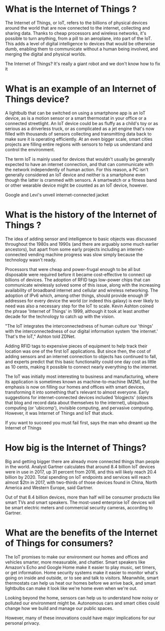 # What is the Internet of Things ?

The Internet of Things, or IoT, refers to the billions of physical devices around the world that are now connected to the internet, collecting and sharing data. Thanks to cheap processors and wireless networks, it&#39;s possible to turn anything, from a pill to an aeroplane, into part of the IoT. This adds a level of digital intelligence to devices that would be otherwise dumb, enabling them to communicate without a human being involved, and merging the digital and physical worlds.

The Internet of Things? It&#39;s really a giant robot and we don&#39;t know how to fix it

# What is an example of an Internet of Things device?

A lightbulb that can be switched on using a smartphone app is an IoT device, as is a motion sensor or a smart thermostat in your office or a connected streetlight. An IoT device could be as fluffy as a child&#39;s toy or as serious as a driverless truck, or as complicated as a jet engine that&#39;s now filled with thousands of sensors collecting and transmitting data back to make sure it is operating efficiently. At an even bigger scale, smart cities projects are filling entire regions with sensors to help us understand and control the environment.

The term IoT is mainly used for devices that wouldn&#39;t usually be generally expected to have an internet connection, and that can communicate with the network independently of human action. For this reason, a PC isn&#39;t generally considered an IoT device and neither is a smartphone  even though the latter is crammed with sensors. A smartwatch or a fitness band or other wearable device might be counted as an IoT device, however.

Google and Levi&#39;s unveil internet-connected jacket

# What is the history of the Internet of Things ?

The idea of adding sensor and intelligence to basic objects was discussed throughout the 1980s and 1990s (and there are arguably some much earlier ancestors), but apart from some early projects  including an internet-connected vending machine  progress was slow simply because the technology wasn&#39;t ready.

Processors that were cheap and power-frugal enough to be all but disposable were required before it became cost-effective to connect up billions of devices. The adoption of RFID tags  low-power chips that can communicate wirelessly  solved some of this issue, along with the increasing availability of broadband internet and cellular and wireless networking. The adoption of IPv6  which, among other things, should provide enough IP addresses for every device the world (or indeed this galaxy) is ever likely to need  was also a necessary step for the IoT to scale. Kevin Ashton coined the phrase &#39;Internet of Things&#39; in 1999, although it took at least another decade for the technology to catch up with the vision.

&quot;The IoT integrates the interconnectedness of human culture  our &#39;things&#39;  with the interconnectedness of our digital information system  &#39;the internet.&#39; That&#39;s the IoT,&quot; Ashton told ZDNet.

Adding RFID tags to expensive pieces of equipment to help track their location was one of the first IoT applications. But since then, the cost of adding sensors and an internet connection to objects has continued to fall, and experts predict that this basic functionality could one day cost as little as 10 cents, making it possible to connect nearly everything to the internet.

The IoT was initially most interesting to business and manufacturing, where its application is sometimes known as machine-to-machine (M2M), but the emphasis is now on filling our homes and offices with smart devices, transforming it into something that&#39;s relevant to almost everyone. Early suggestions for internet-connected devices included &#39;blogjects&#39; (objects that blog and record data about themselves to the internet), ubiquitous computing (or &#39;ubicomp&#39;), invisible computing, and pervasive computing. However, it was Internet of Things and IoT that stuck.

If you want to succeed you must fail first, says the man who dreamt up the Internet of Things

# How big is the Internet of Things? 

Big and getting bigger  there are already more connected things than people in the world. Analyst Gartner calculates that around 8.4 billion IoT devices were in use in 2017, up 31 percent from 2016, and this will likely reach 20.4 billion by 2020. Total spending on IoT endpoints and services will reach almost $2tn in 2017, with two-thirds of those devices found in China, North America and Western Europe, said Gartner.

Out of that 8.4 billion devices, more than half will be consumer products like smart TVs and smart speakers. The most-used enterprise IoT devices will be smart electric meters and commercial security cameras, according to Gartner.

# What are the benefits of the Internet of Things for consumers?

The IoT promises to make our environment  our homes and offices and vehicles  smarter, more measurable, and chattier. Smart speakers like Amazon&#39;s Echo and Google Home make it easier to play music, set timers, or get information. Home security systems make it easier to monitor what&#39;s going on inside and outside, or to see and talk to visitors. Meanwhile, smart thermostats can help us heat our homes before we arrive back, and smart lightbulbs can make it look like we&#39;re home even when we&#39;re out.

Looking beyond the home, sensors can help us to understand how noisy or polluted our environment might be. Autonomous cars and smart cities could change how we build and manage our public spaces.

However, many of these innovations could have major implications for our personal privacy.
